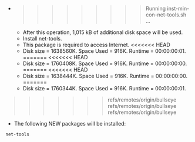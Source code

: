 * >>>>>>>>> Running inst-min-con-net-tools.sh ...
  * After this operation, 1,015 kB of additional disk space will be used.
  * Install net-tools.
  * This package is required to access Internet.
<<<<<<< HEAD
  * Disk size = 1638560K. Space Used = 916K. Runtime = 00:00:00:01.
=======
<<<<<<< HEAD
  * Disk size = 1760408K. Space Used = 916K. Runtime = 00:00:00:00.
=======
<<<<<<< HEAD
  * Disk size = 1638444K. Space Used = 916K. Runtime = 00:00:00:00.
=======
  * Disk size = 1760344K. Space Used = 916K. Runtime = 00:00:00:01.
>>>>>>> refs/remotes/origin/bullseye
>>>>>>> refs/remotes/origin/bullseye
>>>>>>> refs/remotes/origin/bullseye
  * The following NEW packages will be installed:
  ```bash
net-tools
  ```
